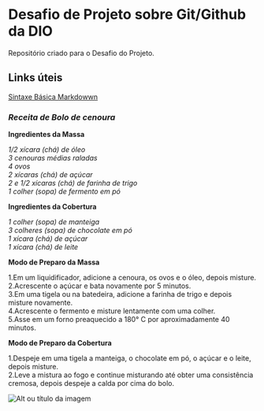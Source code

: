 # Desafio de Projeto sobre Git/Github da DIO
Repositório criado para o Desafio do Projeto.

## Links úteis
[Sintaxe Básica Markdowwn](https://www.markdownguide.org/basic-syntax/)

### *Receita de Bolo de cenoura*

**Ingredientes da Massa**

*1/2 xícara (chá) de óleo*<br>
*3 cenouras médias raladas*<br>
*4 ovos*<br>
*2 xícaras (chá) de açúcar*<br>
*2 e 1/2 xícaras (chá) de farinha de trigo*<br>
*1 colher (sopa) de fermento em pó*<br>

**Ingredientes da Cobertura**

*1 colher (sopa) de manteiga*<br>
*3 colheres (sopa) de chocolate em pó*<br>
*1 xícara (chá) de açúcar*<br>
*1 xícara (chá) de leite*<br>

**Modo de Preparo da Massa**

1.Em um liquidificador, adicione a cenoura, os ovos e o óleo, depois misture.<br>
2.Acrescente o açúcar e bata novamente por 5 minutos.<br>
3.Em uma tigela ou na batedeira, adicione a farinha de trigo e depois misture novamente.<br>
4.Acrescente o fermento e misture lentamente com uma colher.<br>
5.Asse em um forno preaquecido a 180° C por aproximadamente 40 minutos.<br>

**Modo de Preparo da Cobertura**

1.Despeje em uma tigela a manteiga, o chocolate em pó, o açúcar e o leite, depois misture.<br>
2.Leve a mistura ao fogo e continue misturando até obter uma consistência cremosa, depois despeje a calda por cima do bolo.<br>

![Alt ou título da imagem](bolo-de-cenoura)

